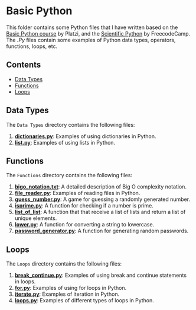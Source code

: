 # Basic Python

This folder contains some Python files that I have written based on the [Basic Python course](https://platzi.com/cursos/python/) by Platzi, and the [Scientific Python](https://www.freecodecamp.org/learn/scientific-computing-with-python/) by FreecodeCamp. The *.Py* files contain some examples of Python data types, operators, functions, loops, etc.

## Contents
* [Data Types](https://github.com/Osvajorge/ds-platzi/tree/main/basic_python/data_types)
* [Functions](https://github.com/Osvajorge/ds-platzi/tree/main/basic_python/functions)
* [Loops](https://github.com/Osvajorge/ds-platzi/tree/main/basic_python/loops)


## Data Types

The `Data Types` directory contains the following files:

1.  [**dictionaries.py**](https://github.com/Osvajorge/ds-platzi/blob/blob/main/basic_python/data_types/dictionaries.py): Examples of using dictionaries in Python.
2.  [**list.py**](https://github.com/Osvajorge/ds-platzi/blob/blob/main/basic_python/data_types/list.py): Examples of using lists in Python.

## Functions

The `Functions` directory contains the following files:

1. [**bigo_notation.txt**](https://github.com/Osvajorge/ds-platzi/blob/blob/main/basic_python/functions/): A detailed description of Big O complexity notation.
2. [**file_reader.py**](https://github.com/Osvajorge/ds-platzi/blob/blob/main/basic_python/functions/): Examples of reading files in Python.
3. [**guess_number.py**](https://github.com/Osvajorge/ds-platzi/blob/blob/main/basic_python/functions/): A game for guessing a randomly generated number.
4. [**isprime.py**](https://github.com/Osvajorge/ds-platzi/blob/blob/main/basic_python/functions/): A function for checking if a number is prime.
5. [**list_of_list**](https://github.com/Osvajorge/ds-platzi/blob/blob/main/basic_python/functions/): A function that that receive a list of lists and return a list of unique elements.
6.  [**lower.py**](https://github.com/Osvajorge/ds-platzi/blob/blob/main/basic_python/functions/): A function for converting a string to lowercase.
7.  [**password_generator.py**](https://github.com/Osvajorge/ds-platzi/blob/blob/main/basic_python/functions/): A function for generating random passwords.

## Loops

The `Loops` directory contains the following files:

1.  [**break_continue.py**](https://github.com/Osvajorge/ds-platzi/blob/blob/main/basic_python/loops/break_continue.py): Examples of using break and continue statements in loops.
2.  [**for.py**](https://github.com/Osvajorge/ds-platzi/blob/blob/main/basic_python/loops/for.py): Examples of using for loops in Python.
3.  [**iterate.py**](https://github.com/Osvajorge/ds-platzi/blob/blob/main/basic_python/loops/iterate.py): Examples of iteration in Python.
4.  [**loops.py**](https://github.com/Osvajorge/ds-platzi/blob/blob/main/basic_python/loops/loops.py): Examples of different types of loops in Python.
